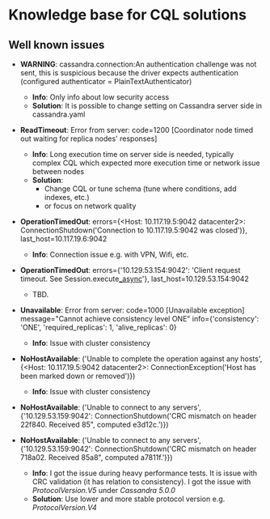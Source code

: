 # Knowledge base for CQL solutions

## Well known issues

 - **WARNING**: cassandra.connection:An authentication challenge was not sent, this is suspicious because the driver expects authentication (configured authenticator = PlainTextAuthenticator)
   - **Info**: Only info about low security access 
   - **Solution**: It is possible to change setting on Cassandra server side in cassandra.yaml
   

 - **ReadTimeout**: Error from server: code=1200 [Coordinator node timed out waiting for replica nodes' responses]
   - **Info**: Long execution time on server side is needed, typically complex CQL which expected more execution time or network issue between nodes
   - **Solution**: 
     - Change CQL or tune schema (tune where conditions, add indexes, etc.)
     - or focus on network quality


 - **OperationTimedOut**: errors={<Host: 10.117.19.5:9042 datacenter2>: ConnectionShutdown('Connection to 10.117.19.5:9042 was closed')}, last_host=10.117.19.6:9042
   - **Info**: Connection issue e.g. with VPN, Wifi, etc. 


 - **OperationTimedOut**: errors={'10.129.53.154:9042': 'Client request timeout. See Session.execute[_async](timeout)'}, last_host=10.129.53.154:9042
   - TBD.


 - **Unavailable**: Error from server: code=1000 [Unavailable exception] message=\"Cannot achieve consistency level ONE\" info={'consistency': 'ONE', 'required_replicas': 1, 'alive_replicas': 0}
   - **Info**: Issue with cluster consistency

    
 - **NoHostAvailable**: ('Unable to complete the operation against any hosts', {<Host: 10.117.19.5:9042 datacenter2>: ConnectionException('Host has been marked down or removed')})
   - **Info**: Issue with cluster consistency


 - **NoHostAvailable**: ('Unable to connect to any servers', {'10.129.53.159:9042': ConnectionShutdown('CRC mismatch on header 22f840. Received 85\", computed e3d12c.')})
 - **NoHostAvailable**: ('Unable to connect to any servers', {'10.129.53.159:9042': ConnectionShutdown('CRC mismatch on header 718a02. Received 85a8\", computed a7811f.')})
   - **Info**: I got the issue during heavy performance tests. It is issue with CRC validation
     (it has relation to consistency). I got the issue with _ProtocolVersion.V5_ under _Cassandra 5.0.0_
   - **Solution**: Use lower and more stable protocol version e.g. _ProtocolVersion.V4_
